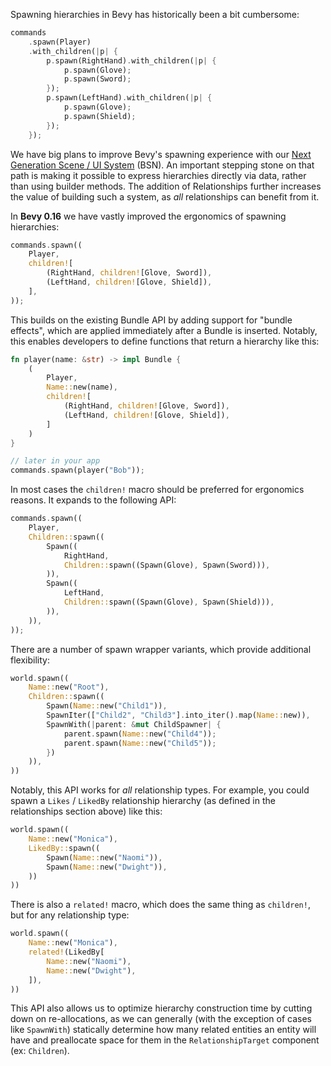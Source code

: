 Spawning hierarchies in Bevy has historically been a bit cumbersome:

```rust
commands
    .spawn(Player)
    .with_children(|p| {
        p.spawn(RightHand).with_children(|p| {
            p.spawn(Glove);
            p.spawn(Sword);
        });
        p.spawn(LeftHand).with_children(|p| {
            p.spawn(Glove);
            p.spawn(Shield);
        });
    });
```

We have big plans to improve Bevy's spawning experience with our [Next Generation Scene / UI System](https://github.com/bevyengine/bevy/discussions/14437) (BSN). An important stepping stone on that path is making it possible to express hierarchies directly via data, rather than using builder methods. The addition of Relationships further increases the value of building such a system, as _all_ relationships can benefit from it.

In **Bevy 0.16** we have vastly improved the ergonomics of spawning hierarchies:

```rust
commands.spawn((
    Player,
    children![
        (RightHand, children![Glove, Sword]),
        (LeftHand, children![Glove, Shield]),
    ],
));
```

This builds on the existing Bundle API by adding support for "bundle effects", which are applied immediately after a Bundle is inserted. Notably, this enables developers to define functions that return a hierarchy like this:

```rust
fn player(name: &str) -> impl Bundle {
    (
        Player,
        Name::new(name),
        children![
            (RightHand, children![Glove, Sword]),
            (LeftHand, children![Glove, Shield]),
        ]
    )
}

// later in your app
commands.spawn(player("Bob"));
```

In most cases the `children!` macro should be preferred for ergonomics reasons. It expands to the following API:

```rust
commands.spawn((
    Player,
    Children::spawn((
        Spawn((
            RightHand,
            Children::spawn((Spawn(Glove), Spawn(Sword))),
        )),
        Spawn((
            LeftHand,
            Children::spawn((Spawn(Glove), Spawn(Shield))),
        )),
    )),
));
```

There are a number of spawn wrapper variants, which provide additional flexibility:

```rust
world.spawn((
    Name::new("Root"),
    Children::spawn((
        Spawn(Name::new("Child1")),   
        SpawnIter(["Child2", "Child3"].into_iter().map(Name::new)),
        SpawnWith(|parent: &mut ChildSpawner| {
            parent.spawn(Name::new("Child4"));
            parent.spawn(Name::new("Child5"));
        })
    )),
))
```

Notably, this API works for _all_ relationship types. For example, you could spawn a `Likes` / `LikedBy` relationship hierarchy (as defined in the relationships section above) like this:

```rust
world.spawn((
    Name::new("Monica"),
    LikedBy::spawn((
        Spawn(Name::new("Naomi")),
        Spawn(Name::new("Dwight")),
    ))
))
```

There is also a `related!` macro, which does the same thing as `children!`, but for any relationship type:

```rust
world.spawn((
    Name::new("Monica"),
    related!(LikedBy[
        Name::new("Naomi"),
        Name::new("Dwight"),
    ]),
))
```

This API also allows us to optimize hierarchy construction time by cutting down on re-allocations, as we can generally (with the exception of cases like `SpawnWith`) statically determine how many related entities an entity will have and preallocate space for them in the `RelationshipTarget` component (ex: `Children`).

